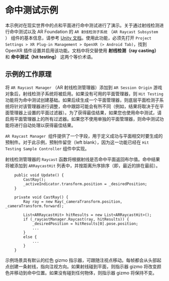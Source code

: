 # 命中测试示例

本示例对在现实世界中的点和平面进行命中测试进行了演示。关于通过射线检测进行命中测试以及 AR Foundation 的 `AR 射线检测子系统` （`AR Raycast Subsystem` ） 组件的基本信息，请参考 [Unity 文档](https://docs.unity3d.com/Packages/com.unity.xr.arfoundation@4.2/manual/raycast-manager.html)。使用此功能，必须先打开 `Project Settings > XR Plug-in Management > OpenXR (> Android Tab)`，找到 OpenXR 插件设置并启用该功能。文档中将交替使用 **射线检测（ray casting）** 和 **命中测试（hit testing）** 这两个等价术语。

## 示例的工作原理

将 `AR Raycast Manager` （AR 射线检测管理器）添加到 `AR Session Origin` 游戏对象后，射线检测子系统将被启用。如果没有可用的平面管理器，则 `Hit Testing` 功能将为命中测试创建基础。如果后续生成一个平面管理器，则底层平面检测子系统将针对该管理器进行调整，命中跟踪可能会有所不同（例如，结果将取决于在平面管理器上设置的平面过滤器）。为了获得最佳结果，如果您也使用命中测试，请启用平面管理器上的所有过滤器。如果您不使用单独的平面管理器，则命中测试功能将进行自动处理以获得最佳结果。

`AR Raycast Manager`  组件提供了一个字段，用于定义成功与平面相交时要生成的预制件。对于此示例，预制件留空（left blank），因为这一功能已经在 `Hit Testing Sample Controller` 组件中实现。

射线检测管理器的 `Raycast` 函数将根据射线是否命中平面返回布尔值。命中结果将被添加到 `ARRaycastHit` 列表中，并按距离升序排序（即，最近的排在最前）。

```
    public void Update() {
        CastRay();
        _activeIndicator.transform.position = _desiredPosition;
    }

    private void CastRay() {
        Ray ray = new Ray(_cameraTransform.position, _cameraTransform.forward);

        List<ARRaycastHit> hitResults = new List<ARRaycastHit>();
        if (_raycastManager.Raycast(ray, hitResults)) {
            _desiredPosition = hitResults[0].pose.position;
            ...
        }
        else {
            ...
        }
    }
```

示例场景具有默认的红色 gizmo 指示器，可跟随注视点移动。每帧都会从头部起点创建一条射线，指向注视方向。如果射线碰到平面，则指示器 gizmo 将改变颜色并移动到命中位置。如果没有碰到任何物体，则指示器 gizmo 将保持不变。

